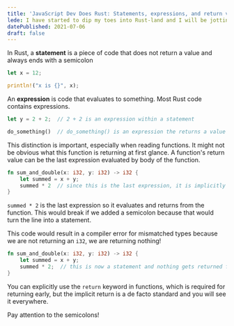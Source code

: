 ```yaml
---
title: 'JavaScript Dev Does Rust: Statements, expressions, and return values'
lede: I have started to dip my toes into Rust-land and I will be jotting down some of my aha’s and gotchas, like this example!
datePublished: 2021-07-06
draft: false
---
```


In Rust, a **statement** is a piece of code that does not return a value and always ends with a semicolon

```rust
let x = 12;

println!("x is {}", x);
```

An **expression** is code that evaluates to something. Most Rust code contains expressions.

```rust
let y = 2 + 2;  // 2 + 2 is an expression within a statement

do_something()  // do_something() is an expression the returns a value
```

This distinction is important, especially when reading functions. It might not be obvious what this function is returning at first glance. A function's return value can be the last expression evaluated by body of the function.

```rust
fn sum_and_double(x: i32, y: i32) -> i32 {
	let summed = x + y;
	summed * 2  // since this is the last expression, it is implicitly returned
}
```

`summed * 2` is the last expression so it evaluates and returns from the function. This would break if we added a semicolon because that would turn the line into a statement.

This code would result in a compiler error for mismatched types because we are not returning an `i32`, we are returning nothing!

```rust
fn sum_and_double(x: i32, y: i32) -> i32 {
	let summed = x + y;
	summed * 2;  // this is now a statement and nothing gets returned from the function!
}
```

You can explicitly use the `return` keyword in functions, which is required for returning early, but the implicit return is a de facto standard and you will see it everywhere.

Pay attention to the semicolons!
